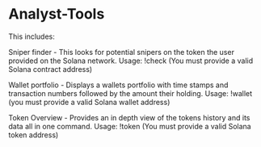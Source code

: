 # Analyst-Tools
This includes:

Sniper finder - This looks for potential snipers on the token the user provided on the Solana network.
Usage: !check <CA> (You must provide a valid Solana contract address)

Wallet portfolio - Displays a wallets portfolio with time stamps and transaction numbers followed by the amount their holding.
Usage: !wallet <wallet address> (you must provide a valid Solana wallet address)

Token Overview - Provides an in depth view of the tokens history and its data all in one command.
Usage: !token <CA> (You must provide a valid Solana token address)
